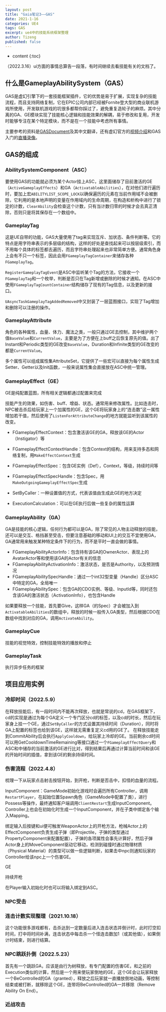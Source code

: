 ```yaml
---
layout: post
title: "Gaia笔记3——GAS"
date: 2021-1-16
categories: UE4
tags: GAS
excerpt: ue4中的技能系统框架整理
author: Tizeng
published: false
---
```


* content
{:toc}

（2022.3.16）ui方面的事情总算告一段落，有时间继续去看技能有关的文档了。

## 什么是GameplayAbilitySystem（GAS）

GAS是虚幻引擎下的一套技能框架插件，它的优势是易于扩展，实现复杂的技能流程，而且支持网络复制，它在EPIC公司内部已经被Fornite登大型的商业联机游戏所使用，开发联机游戏的坑很多都帮你踩过了，避免重复造轮子的麻烦。其中分离的GA、GE模块实现了技能核心逻辑和技能效果的解耦，易于修改和复用，开发时能够专注在某个特定模块，而不是在一个技能中考虑所有事情。

主要参考的资料是[GASDocument](https://github.com/tranek/GASDocumentation)及其中文翻译，还有虚幻官方的[视频介绍](https://www.bilibili.com/video/BV1zD4y1X77M)和GAS入门的[直播录像](https://www.bilibili.com/video/BV1X5411V7jh)。

## GAS的组成

### AbilitySystemComponent（ASC）

要使用GAS的功能就必须为某个Actor挂上ASC，这里面储存了目前激活的GE（`ActiveGameplayEffects`）和GA（`ActivatableAbilities`），在对他们进行遍历时，要加上宏`ABILITYLIST_SCOPE_LOCK`以确保遍历的元素在当前作用域不会被删除，它利用的是本地声明的变量在作用域内的生命周期，在构造和析构中进行了锁定的计数，`ClearAbility`会检查这个计数，只有当计数归零的时候才会去真正清除，否则只是将其保存在一个数组中。

### GameplayTag

这是UE自带的功能，GAS大量使用了tag来实现互斥、加状态、条件判断等。它的特点是用字符串表示的多层级的结构，这样的好处是查找起来可以按层级索引，而不用每个具体的标签都去遍历，而且字符串处理起来也非常简单方便。通常角色身上会有不只一个标签，因此会用`FGameplayTagContainer`来储存各种`FGameplayTag`。

`RegisterGameplayTagEvent`是ASC中监听某个Tag的方法，它接收一个`FGameplayTag`和一个枚举，判断是否只在Tag新增或删除的时候才通知。在ASC中使用`FGameplayTagCountContainer`结构储存了现有的Tag信息，以及更新的接口。

`UAsyncTaskGameplayTagAddedRemoved`中又封装了一层蓝图接口，实现了Tag增加和删除可以注册的操作。

### GameplayAttribute

角色的各种属性，血量、体力、魔法之类，一般只通过GE去控制，其中维护两个值`BaseValue`和`CurrentValue`，主要是为了方便在上buff之后恢复原先的值。出了Instant和Periodic类型的GE改变`BaseValue`，Duration和Infinite类型的GE改变的都是`CurrentValue`。

多个属性可以组成属性集AttributeSet，它提供了一些宏可以直接为每个属性生成Setter、Getter以及Init函数，一般来说属性集会直接放在ASC中统一管理。

### GameplayEffect（GE）

GE是纯配置蓝图，所有相关逻辑都通过配置来完成

技能产生的效果，如伤害、buff、增益、状态。通常用来修改属性。比如连击时，NPC被击杀后给玩家上一个加属性的GE，这个GE将玩家身上的“连击数”这一属性增加若干值，然后使用了`ListenForAttributeChange`的地方就能监听到该属性的改变。

- FGameplayEffectContext：包含激活该GE的GA，释放该GE的Actor（Instigator）等
- FGameplayEffectContextHandle：包含Context的结构，用来支持多态和网络复制，用`MakeEffectContext`生成
- FGameplayEffectSpec：包含GE实例（Def），Context，等级，持续时间等
- FGameplayEffectSpecHandle：包含Spec，用`MakeOutgoingGameplayEffectSpec`生成
  
- SetByCaller：一种设置值的方式，代表该值由生成此GE的地方决定
- ExecutionCalculation：可以在GE执行后做一些复杂的属性运算

### GameplayAbility（GA）

GA是技能的核心逻辑，任何行为都可以是GA，除了常见的人物主动释放的技能，还可以是交互、格挡甚至受击，但要注意基础的移动和UI上的交互不宜使用GA，GA通常用来触发某种特定条件下的行为，而不是平时一直会做的事情。

- FGameplayAbilityActorInfo：包含持有该GA的OwnerActor、表现上的AvatarActor等和使用该GA的Actor有关的信息
- FGameplayAbilityActivationInfo：激活状态，是否是Authority，以及预测情况
- FGameplayAbilitySpecHandle：通过一个int32型变量（Handle）区分ASC中特定的GA，全局唯一
- FGameplayAbilitySpec：包含GA的CDO实例、等级、InputId等，同时还包含该GA的激活状态（ActivationInfo），也包含Handle

如果要释放一个技能，首先要Give，这样GA（的Spec）才会被加入到`ActivatableAbilities`的数组中，释放的时候一般传入GA类型，然后根据CDO在数组中找到对应的GA，调用`ActivateAbility`。

### GameplayCue

技能的视觉特效，控制技能特效的播放和停止

### GameplayTask

执行异步任务的框架

## 项目应用实例

### 冷却时间（2022.5.9）

在释放技能后，有一段时间内不能再次释放，也就是常说的cd，在GAS框架下，cd的实现是通过为每个GA定义一个专门区分cd的标签，以及cd的时长，然后在玩家身上挂一个GE，通过`SetByCaller`的方式设置其持续时间（Duration），同时将GA上配置的标签也给到该GE，这样就无需重复定义cd用的GE了。
在释放技能走到CommitAbility后会执行`ApplyCooldown`，给玩家上冷却的GE。当前剩余cd时间可以用GetCooldownTimeRemaining等接口通过一个`FGameplayEffectQuery`和ASC和中储存的当前激活的GE进行比对，得到结果后再通过计算当前时间和该GE的开始时间的插值，拿到该GE的剩余持续时间。

### 伤害流程（2022.4.8）

梳理一下从玩家点击射击按钮开始，到开枪，判断是否击中，扣怪的血量的流程。

InputComponent：GameMode初始化游戏时会遍历所有Controller，调用`RestartPlayer`，在起始位置Spawn角色（GameMode中配置了类），进行Possess等操作，最终通知客户端调用`ClientRestart`生成InputComponent。Controller上也会在初始化时生成一个InputComponent，并在子类中绑定各个输入Mapping。

绑定输入后按键和ui便可触发WeaponActor上的开枪方法，枪械Actor上的EffectComponent负责生成子弹（即Projectile，子弹的类型通过PropertyComponent来配置配置），子弹的各项属性会事先计算好，然后子弹Actor身上的MoveComponent驱动它移动，检测到碰撞时通过物理材质（Physical Material）的类型可以做一些逻辑判断，如果击中npc则通知玩家的Controller给该npc上一个伤害GE。

GE

持续开枪

在Player输入初始化时也可以将输入绑定到ASC。

### NPC受击

### 连击计数实现整理（2021.10.18）

这个功能很多游戏都有，击杀达到一定数量后进入连击状态并倒计时，此时打空扣时间，打中将时间补满，连击状态中每击杀一个怪连击数加1（或其他值），如果倒计时结束，则进行结算。

### NPC跳跃扑倒（2022.5.23）

首先有一个跳跃GA，应该是由行为树释放，有专门配置的伤害GE，和之前的Execution类似的计算，然后是一个用来使玩家倒地的GE，这个GE会让玩家释放一个BeControlled的GA（granted），释放之后玩家就一直播放倒地动画，等控制结束或被打断，就移除这个GE，连带将BeControlled的GA一并移除（Remove Ability On End）。

### 近战攻击

